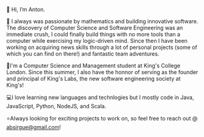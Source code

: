 👋 Hi, I’m Anton. 

🧡 I always was passionate by mathematics and building innovative software. The discovery of Computer Science and Software Engineering was an immediate crush, I could finally build things with no more tools than a computer while exercising my logic-driven mind. Since then I have been working on acquiring news skills through a lot of personal projects (some of which you can find on there!) and fantastic team adventures.

📍I'm a Computer Science and Management student at King's College London. Since this summer, I also have the honnor of serving as the founder and principal of King's Labs, the new software engineering society at King's!

💻I love learning new languages and technlogies but I mostly code in Java, JavaScript, Python, NodeJS, and Scala.

⭐️Always looking for exciting projects to work on, so feel free to reach out @ absirgue@gmail.com!
